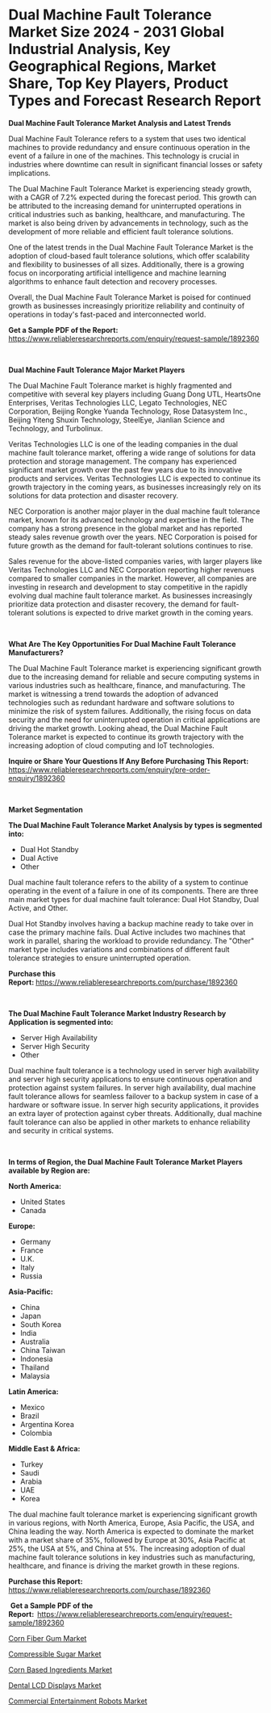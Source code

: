 <p><h1>Dual Machine Fault Tolerance Market Size 2024 - 2031 Global Industrial Analysis, Key Geographical Regions, Market Share, Top Key Players, Product Types and Forecast Research Report</h1></p><p><strong>Dual Machine Fault Tolerance Market Analysis and Latest Trends</strong></p>
<p><p>Dual Machine Fault Tolerance refers to a system that uses two identical machines to provide redundancy and ensure continuous operation in the event of a failure in one of the machines. This technology is crucial in industries where downtime can result in significant financial losses or safety implications.</p><p>The Dual Machine Fault Tolerance Market is experiencing steady growth, with a CAGR of 7.2% expected during the forecast period. This growth can be attributed to the increasing demand for uninterrupted operations in critical industries such as banking, healthcare, and manufacturing. The market is also being driven by advancements in technology, such as the development of more reliable and efficient fault tolerance solutions.</p><p>One of the latest trends in the Dual Machine Fault Tolerance Market is the adoption of cloud-based fault tolerance solutions, which offer scalability and flexibility to businesses of all sizes. Additionally, there is a growing focus on incorporating artificial intelligence and machine learning algorithms to enhance fault detection and recovery processes.</p><p>Overall, the Dual Machine Fault Tolerance Market is poised for continued growth as businesses increasingly prioritize reliability and continuity of operations in today's fast-paced and interconnected world.</p></p>
<p><strong>Get a Sample PDF of the Report:&nbsp;</strong> <a href="https://www.reliableresearchreports.com/enquiry/request-sample/1892360">https://www.reliableresearchreports.com/enquiry/request-sample/1892360</a></p>
<p>&nbsp;</p>
<p><strong>Dual Machine Fault Tolerance Major Market Players</strong></p>
<p><p>The Dual Machine Fault Tolerance market is highly fragmented and competitive with several key players including Guang Dong UTL, HeartsOne Enterprises, Veritas Technologies LLC, Legato Technologies, NEC Corporation, Beijing Rongke Yuanda Technology, Rose Datasystem Inc., Beijing Yiteng Shuxin Technology, SteelEye, Jianlian Science and Technology, and Turbolinux.</p><p>Veritas Technologies LLC is one of the leading companies in the dual machine fault tolerance market, offering a wide range of solutions for data protection and storage management. The company has experienced significant market growth over the past few years due to its innovative products and services. Veritas Technologies LLC is expected to continue its growth trajectory in the coming years, as businesses increasingly rely on its solutions for data protection and disaster recovery.</p><p>NEC Corporation is another major player in the dual machine fault tolerance market, known for its advanced technology and expertise in the field. The company has a strong presence in the global market and has reported steady sales revenue growth over the years. NEC Corporation is poised for future growth as the demand for fault-tolerant solutions continues to rise.</p><p>Sales revenue for the above-listed companies varies, with larger players like Veritas Technologies LLC and NEC Corporation reporting higher revenues compared to smaller companies in the market. However, all companies are investing in research and development to stay competitive in the rapidly evolving dual machine fault tolerance market. As businesses increasingly prioritize data protection and disaster recovery, the demand for fault-tolerant solutions is expected to drive market growth in the coming years.</p></p>
<p>&nbsp;</p>
<p><strong>What Are The Key Opportunities For Dual Machine Fault Tolerance Manufacturers?</strong></p>
<p><p>The Dual Machine Fault Tolerance market is experiencing significant growth due to the increasing demand for reliable and secure computing systems in various industries such as healthcare, finance, and manufacturing. The market is witnessing a trend towards the adoption of advanced technologies such as redundant hardware and software solutions to minimize the risk of system failures. Additionally, the rising focus on data security and the need for uninterrupted operation in critical applications are driving the market growth. Looking ahead, the Dual Machine Fault Tolerance market is expected to continue its growth trajectory with the increasing adoption of cloud computing and IoT technologies.</p></p>
<p><strong>Inquire or Share Your Questions If Any Before Purchasing This Report:</strong> <a href="https://www.reliableresearchreports.com/enquiry/pre-order-enquiry/1892360">https://www.reliableresearchreports.com/enquiry/pre-order-enquiry/1892360</a></p>
<p>&nbsp;</p>
<p><strong>Market Segmentation</strong></p>
<p><strong>The Dual Machine Fault Tolerance Market Analysis by types is segmented into:</strong></p>
<p><ul><li>Dual Hot Standby</li><li>Dual Active</li><li>Other</li></ul></p>
<p><p>Dual machine fault tolerance refers to the ability of a system to continue operating in the event of a failure in one of its components. There are three main market types for dual machine fault tolerance: Dual Hot Standby, Dual Active, and Other. </p><p>Dual Hot Standby involves having a backup machine ready to take over in case the primary machine fails. Dual Active includes two machines that work in parallel, sharing the workload to provide redundancy. The "Other" market type includes variations and combinations of different fault tolerance strategies to ensure uninterrupted operation.</p></p>
<p><strong>Purchase this Report:&nbsp;</strong><a href="https://www.reliableresearchreports.com/purchase/1892360">https://www.reliableresearchreports.com/purchase/1892360</a></p>
<p>&nbsp;</p>
<p><strong>The Dual Machine Fault Tolerance Market Industry Research by Application is segmented into:</strong></p>
<p><ul><li>Server High Availability</li><li>Server High Security</li><li>Other</li></ul></p>
<p><p>Dual machine fault tolerance is a technology used in server high availability and server high security applications to ensure continuous operation and protection against system failures. In server high availability, dual machine fault tolerance allows for seamless failover to a backup system in case of a hardware or software issue. In server high security applications, it provides an extra layer of protection against cyber threats. Additionally, dual machine fault tolerance can also be applied in other markets to enhance reliability and security in critical systems.</p></p>
<p>&nbsp;</p>
<p><strong>In terms of Region, the Dual Machine Fault Tolerance Market Players available by Region are:</strong></p>
<p>
    <p> <strong> North America: </strong>
        <ul>
            <li>United States</li>
            <li>Canada</li>
        </ul>
        </p> 
    <p> <strong> Europe: </strong>
        <ul>
            <li>Germany</li>
            <li>France</li>
            <li>U.K.</li>
            <li>Italy</li>
            <li>Russia</li>
        </ul>
        </p> 
    <p> <strong> Asia-Pacific: </strong>
        <ul>
            <li>China</li>
            <li>Japan</li>
            <li>South Korea</li>
            <li>India</li>
            <li>Australia</li>
            <li>China Taiwan</li>
            <li>Indonesia</li>
            <li>Thailand</li>
            <li>Malaysia</li>
        </ul>
        </p> 
    <p> <strong> Latin America: </strong>
        <ul>
            <li>Mexico</li>
            <li>Brazil</li>
            <li>Argentina Korea</li>
            <li>Colombia</li>
        </ul>
        </p> 
    <p> <strong> Middle East & Africa: </strong>
        <ul>
            <li>Turkey</li>
            <li>Saudi</li>
            <li>Arabia</li>
            <li>UAE</li>
            <li>Korea</li>
        </ul>
    </p>
    </p>
<p><p>The dual machine fault tolerance market is experiencing significant growth in various regions, with North America, Europe, Asia Pacific, the USA, and China leading the way. North America is expected to dominate the market with a market share of 35%, followed by Europe at 30%, Asia Pacific at 25%, the USA at 5%, and China at 5%. The increasing adoption of dual machine fault tolerance solutions in key industries such as manufacturing, healthcare, and finance is driving the market growth in these regions.</p></p>
<p><strong>Purchase this Report: </strong><a href="https://www.reliableresearchreports.com/purchase/1892360">https://www.reliableresearchreports.com/purchase/1892360</a></p>
<p>&nbsp;<strong>Get a Sample PDF of the Report:&nbsp;&nbsp;</strong><a href="https://www.reliableresearchreports.com/enquiry/request-sample/1892360">https://www.reliableresearchreports.com/enquiry/request-sample/1892360</a></p>
<p><strong></strong></p>
<p><p><a href="https://view.publitas.com/reportprime-1/corn-fiber-gum-market-analysis-examines-its-scope-on-growth-opportunities-and-forecasted-trends-spanning-from-2024-to-2031/">Corn Fiber Gum Market</a></p><p><a href="https://github.com/markusgodoy/Market-Research-Report-List-2/blob/main/compressible-sugar-market.md">Compressible Sugar Market</a></p><p><a href="https://view.publitas.com/reportprime-1/corn-based-ingredients-market-research-report-reveals-the-latest-trends-and-opportunities-of-this-market-for-period-from-2024-2031/">Corn Based Ingredients Market</a></p><p><a href="https://gamy-alyssum-396.notion.site/Dental-LCD-Displays-Market-Size-Reflecting-a-Forecast-Till-2031-Market-By-Type-By-Application-and--f78d16e8be2d41578b87085c8e499deb">Dental LCD Displays Market</a></p><p><a href="https://fearless-okapi-6c8.notion.site/Commercial-Entertainment-Robots-Market-Size-Reflecting-a-Forecast-Till-2031-Market-By-Type-By-Appl-079137c5e11040a1b61574c071b2cf97">Commercial Entertainment Robots Market</a></p></p>